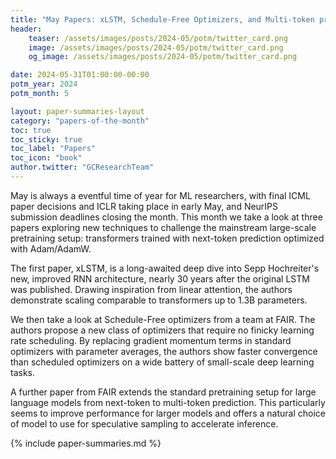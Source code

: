 ```yaml
---
title: "May Papers: xLSTM, Schedule-Free Optimizers, and Multi-token prediction"
header:
    teaser: /assets/images/posts/2024-05/potm/twitter_card.png
    image: /assets/images/posts/2024-05/potm/twitter_card.png
    og_image: /assets/images/posts/2024-05/potm/twitter_card.png

date: 2024-05-31T01:00:00-00:00
potm_year: 2024
potm_month: 5

layout: paper-summaries-layout
category: "papers-of-the-month"
toc: true
toc_sticky: true
toc_label: "Papers"
toc_icon: "book"
author.twitter: "GCResearchTeam"
---
```


May is always a eventful time of year for ML researchers, with final ICML paper decisions and ICLR taking place in early May, and NeurIPS submission deadlines closing the month. This month we take a look at three papers exploring new techniques to challenge the mainstream large-scale pretraining setup: transformers trained with next-token prediction optimized with Adam/AdamW.

The first paper, xLSTM, is a long-awaited deep dive into Sepp Hochreiter's new, improved RNN architecture, nearly 30 years after the original LSTM was published. Drawing inspiration from linear attention, the authors demonstrate scaling comparable to transformers up to 1.3B parameters.

We then take a look at Schedule-Free optimizers from a team at FAIR. The authors propose a new class of optimizers that require no finicky learning rate scheduling. By replacing gradient momentum terms in standard optimizers with parameter averages, the authors show faster convergence than scheduled optimizers on a wide battery of small-scale deep learning tasks.

A further paper from FAIR extends the standard pretraining setup for large language models from next-token to multi-token prediction. This particularly seems to improve performance for larger models and offers a natural choice of model to use for speculative sampling to accelerate inference. 

{% include paper-summaries.md %}
